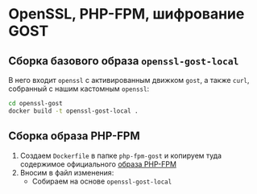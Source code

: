 # OpenSSL, PHP-FPM, шифрование GOST

## Сборка базового образа `openssl-gost-local`

В него входит `openssl` с активированным движком `gost`, а также `curl`, собранный с нашим кастомным `openssl`:

```bash
cd openssl-gost
docker build -t openssl-gost-local .
```

## Сборка образа PHP-FPM

1. Создаем `Dockerfile` в папке `php-fpm-gost` и копируем 
  туда содержимое официального [образа PHP-FPM](https://raw.githubusercontent.com/docker-library/php/master/8.1/buster/fpm/Dockerfile)
2. Вносим в файл изменения:
   * Собираем на основе `openssl-gost-local`